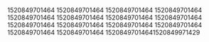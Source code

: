 1520849701464
1520849701464
1520849701464
1520849701464
1520849701464
1520849701464
1520849701464
1520849701464
1520849701464
1520849701464
1520849701464
1520849701464
1520849701464
1520849701464
15208497014641520849971429